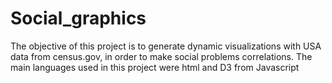 # Social_graphics
The objective of this project is to generate dynamic visualizations with USA data from census.gov, in order to make social problems correlations.
The main languages used in this project were html and D3 from Javascript
